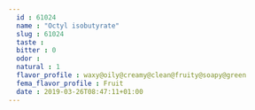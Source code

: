 ```yaml
---
  id : 61024
  name : "Octyl isobutyrate"
  slug : 61024
  taste : 
  bitter : 0
  odor : 
  natural : 1
  flavor_profile : waxy@oily@creamy@clean@fruity@soapy@green
  fema_flavor_profile : Fruit
  date : 2019-03-26T08:47:11+01:00
---
```



